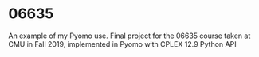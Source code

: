 # 06635
An example of my Pyomo use. Final project for the 06635 course taken at CMU in Fall 2019,  implemented in Pyomo with CPLEX 12.9 Python API
